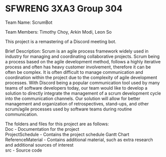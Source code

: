 # SFWRENG 3XA3 Group 304

Team Name: ScrumBot

Team Members: Timothy Choy, Arkin Modi, Leon So

This project is a remastering of a Discord meeting bot.

Brief Description:
Scrum is an agile process framework widely used in industry for managing and coordinating collaborative projects. Scrum being a process based on the agile development method, follows a highly iterative process and often has heavy customer involvement, therefore it can be often be complex. It is often difficult to manage communication and coordination within the project due to the complexity of agile development processes. With Discord being a popular communication tool used by many teams of software developers today, our team would like to develop a solution to directly integrate the management of a scrum development cycle into the communication channels. Our solution will allow for better management and organization of retrospectives, stand-ups, and other scrum/agile processes used by software teams during routine communication.

The folders and files for this project are as follows: \
Doc - Documentation for the project \
ProjectSchedule - Contains the project schedule Gantt Chart \
ReferenceMaterial - Contains additional material, such as extra research and additional sources of interest \
src - Source code


